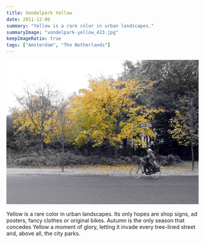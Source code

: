```yaml
---
title: Vondelpark Yellow
date: 2011-12-06
summary: "Yellow is a rare color in urban landscapes."
summaryImage: "vondelpark-yellow_423.jpg"
keepImageRatio: true
tags: ["Amsterdam", "The Netherlands"]
---
```


![](vondelpark-yellow_423.jpg)

Yellow is a rare color in urban landscapes. Its only hopes are shop signs, ad posters, fancy clothes or original bikes. Autumn is the only season that concedes Yellow a moment of glory, letting it invade every tree-lined street and, above all, the city parks.